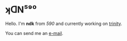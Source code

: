 # ʞᗡN⁵⁹⁰
Hello. I'm **ndk** from *590* and currently working on [trinity](https://github.com/ndk590/trinity).

You can send me an [e-mail](mailto:4dtwlb85h@relay.firefox.com).
